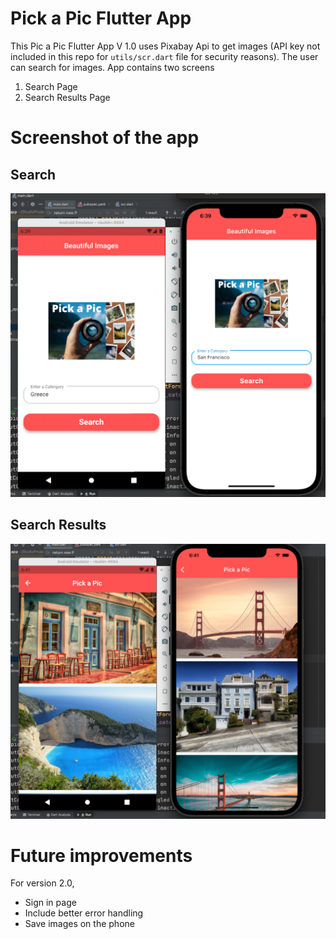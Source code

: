 # Pick a Pic Flutter App

This Pic a Pic Flutter App V 1.0 uses Pixabay Api to get images (API key not included in this repo for `utils/scr.dart` file for security reasons). The user can search for images. App contains two screens

1) Search Page
2) Search Results Page

# Screenshot of the app

## Search 
![image](https://github.com/sdkdeepa/Search-image-flutter-app/blob/main/screenshots/app_screenshot.png)


## Search Results
![image](https://github.com/sdkdeepa/Search-image-flutter-app/blob/main/screenshots/app_searchresults.png)


# Future improvements

For version 2.0, 
- Sign in page
- Include better error handling
- Save images on the phone
